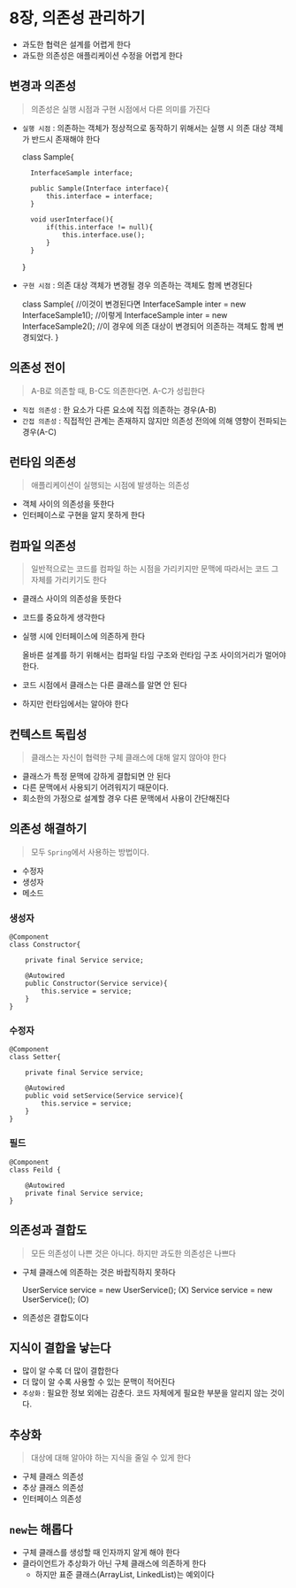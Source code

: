 # 8장, 의존성 관리하기
* 과도한 협력은 설계를 어렵게 한다
* 과도한 의존성은 애플리케이션 수정을 어렵게 한다

## 변경과 의존성
> 의존성은 실행 시점과 구현 시점에서 다른 의미를 가진다

* `실행 시점` : 의존하는 객체가 정상적으로 동작하기 위해서는 실행 시 의존 대상 객체가 반드시 존재해야 한다


    class Sample{

        InterfaceSample interface;
    
        public Sample(Interface interface){
            this.interface = interface;
        }

        void userInterface(){
            if(this.interface != null){
                this.interface.use();
            }
        }
    }

* `구현 시점` : 의존 대상 객체가 변경될 경우 의존하는 객체도 함께 변경된다


    class Sample{
        //이것이 변경된다면
        InterfaceSample inter = new InterfaceSample1();
        //이렇게
        InterfaceSample inter = new InterfaceSample2();
        //이 경우에 의존 대상이 변경되어 의존하는 객체도 함께 변경되었다.
    }

## 의존성 전이
> A-B로 의존할 때, B-C도 의존한다면. A-C가 성립한다

* `직접 의존성` : 한 요소가 다른 요소에 직접 의존하는 경우(A-B)
* `간접 의존성` : 직접적인 관계는 존재하지 않지만 의존성 전의에 의해 영향이 전파되는 경우(A-C)

## 런타임 의존성
> 애플리케이션이 실행되는 시점에 발생하는 의존성
* 객체 사이의 의존성을 뜻한다
* 인터페이스로 구현을 알지 못하게 한다

## 컴파일 의존성
> 일반적으로는 코드를 컴파일 하는 시점을 가리키지만 문맥에 따라서는 코드 그 자체를 가리키기도 한다
* 클래스 사이의 의존성을 뜻한다
* 코드를 중요하게 생각한다
* 실행 시에 인터페이스에 의존하게 한다


    올바른 설계를 하기 위해서는 컴파일 타임 구조와 
    런타임 구조 사이의거리가 멀어야 한다.
* 코드 시점에서 클래스는 다른 클래스를 알면 안 된다
* 하지만 런타임에서는 알아야 한다

## 컨텍스트 독립성
> 클래스는 자신이 협력한 구체 클래스에 대해 알지 않아야 한다
* 클래스가 특정 문맥에 강하게 결합되면 안 된다
* 다른 문맥에서 사용되기 어려워지기 때문이다.
* 회소한의 가정으로 설계할 경우 다른 문맥에서 사용이 간단해진다

## 의존성 해결하기
> 모두 `Spring`에서 사용하는 방법이다.
* 수정자
* 생성자
* 메소드

### 생성자
    @Component
    class Constructor{

        private final Service service;
        
        @Autowired
        public Constructor(Service service){
            this.service = service;
        }
    }
### 수정자
    @Component
    class Setter{
        
        private final Service service;
    
        @Autowired
        public void setService(Service service){
            this.service = service;
        }
    }
### 필드
    @Component
    class Feild {
    
        @Autowired
        private final Service service;
    }
## 의존성과 결합도
> 모든 의존성이 나쁜 것은 아니다. 하지만 과도한 의존성은 나쁘다
* 구체 클래스에 의존하는 것은 바랍직하지 못하다


    UserService service =  new UserService(); (X)
    Service service = new UserService(); (O)

* 의존성은 결합도이다

## 지식이 결합을 낳는다
* 많이 알 수록 더 많이 결합한다
* 더 많이 알 수록 사용할 수 있는 문맥이 적어진다
* `추상화` : 필요한 정보 외에는 감춘다. 코드 자체에게 필요한 부분을 알리지 않는 것이다.

## 추상화
> 대상에 대해 알아야 하는 지식을 줄일 수 있게 한다

* 구체 클래스 의존성
* 추상 클래스 의존성
* 인터페이스 의존성


## `new`는 해롭다
* 구체 클래스를 생성할 때 인자까지 알게 해야 한다
* 클라이언트가 추상화가 아닌 구체 클래스에 의존하게 한다
  * 하지만 표준 클래스(ArrayList, LinkedList)는 예외이다
